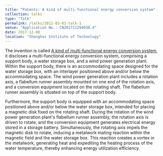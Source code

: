 ```yaml
---
title: "Patents: A kind of multi-functional energy conversion system"
collection: talks
type: "Talk"
permalink: /talks/2012-03-01-talk-1
venue: "Application No.: CN201711294038.4"
date: 2017-12-08
location: "Shanghai Institute of Technology"
---
```


The invention is called [A kind of multi-functional energy conversion system](http://www.innojoy.com/patent/patent.html?docno=CN201711294038.4&pnmno=CN107906768A&trsdb=fmzl&showList=true), it discloses a multi-functional energy conversion system, comprising a support body, a water storage box, and a wind power generation plant. Within the support body, there is an accommodating space designed for the water storage box, with an interlayer positioned above and/or below the accommodating space. The wind power generation plant includes a rotation axis, a flabellum runner assembly mounted on one end of the rotation axis, and a conversion equipment located on the rotating shaft. The flabellum runner assembly is situated on top of the support body.

Furthermore, the support body is equipped with an accommodating space positioned above and/or below the water storage box, intended for placing a magnetic disk fixed on the rotating shaft. During the rotation of the wind power generation plant's flabellum runner assembly, the rotation axis is driven to rotate, and the conversion equipment generates electrical energy stored in a storage battery. Simultaneously, the rotating axis impels the magnetic disk to rotate, inducing a metalwork mating reaction within the magnetic field and the water storage box. This reaction creates a vortex in the metalwork, generating heat and expediting the heating process of the water temperature, thereby enhancing energy utilization efficiency.
